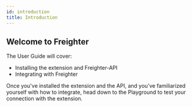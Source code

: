 ```yaml
---
id: introduction
title: Introduction
---
```


## Welcome to Freighter

The User Guide will cover:

- Installing the extension and Freighter-API
- Integrating with Freighter

Once you've installed the extension and the API, and you've familiarized yourself with how to integrate, head down to the Playground to test your connection with the extension.
